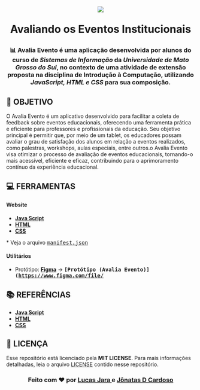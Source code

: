 <h1 align=center>
<img src="https://github.com/user-attachments/assets/60f2fc03-0982-46cd-9f8e-92ec9aed819a" /> 
  <p>Avaliando os Eventos Institucionais</p>
</h1>
<div align="center">

<!-- Aqui Ficarão as BADGES -->

</div>
<h3 align="center">

📊 Avalia Evento é uma aplicação desenvolvida por alunos do curso de ***Sistemas de Informação*** da ***Universidade de Mato Grosso do Sul***, no contexto de uma atividade de extensão proposta na disciplina de Introdução à Computação, utilizando ***JavaScript, HTML e CSS*** para sua composição.

</h3>

<!-- aqui vai ficar o banner do projeto -->

## **:rocket: OBJETIVO**

O Avalia Evento é um aplicativo desenvolvido para facilitar a coleta de feedback sobre eventos educacionais, oferecendo uma ferramenta prática e eficiente para professores e profissionais da educação. Seu objetivo principal é permitir que, por meio de um tablet, os educadores possam avaliar o grau de satisfação dos alunos em relação a eventos realizados, como palestras, workshops, aulas especiais, entre outros.o Avalia Evento visa otimizar o processo de avaliação de eventos educacionais, tornando-o mais acessível, eficiente e eficaz, contribuindo para o aprimoramento contínuo da experiência educacional.

## **:computer: FERRAMENTAS**

#### **Website**

  - **[Java Script](https://www.javascript.com/)**
  - **[HTML](https://www.javascript.com/)**
  - **[CSS](https://www.javascript.com/)**

    
  \* Veja o arquivo <kbd>[manifest.json](./manifest.json)</kbd>
#### **Utilitários**

- Protótipo: **[Figma](https://www.figma.com/)** &rarr; **<kbd>[Protótipo (Avalia Evento)](https://www.figma.com/file/</kbd>**
    
## **:books: REFERÊNCIAS**

 - **[Java Script](https://www.javascript.com/)**
  - **[HTML](https://www.javascript.com/)**
  - **[CSS](https://www.javascript.com/)**

## **:page_with_curl: LICENÇA**

Esse repositório está licenciado pela **MIT LICENSE**. Para mais informações detalhadas, leia o arquivo [LICENSE](./LICENSE) contido nesse repositório. 

<h3 align="center">
Feito com ❤️ por <a href="https://www.linkedin.com/in/luca-jara-agra/">Lucas Jara </a> e <a href="https://www.linkedin.com/in/jonatas-d-cardoso/">Jônatas D Cardoso </a>
</h3>

<!-- Badges -->
